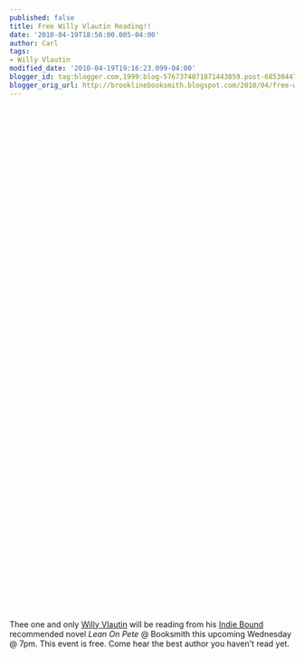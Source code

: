 ```yaml
---
published: false
title: Free Willy Vlautin Reading!!
date: '2010-04-19T18:56:00.005-04:00'
author: Carl
tags:
- Willy Vlautin
modified_date: '2010-04-19T19:16:23.099-04:00'
blogger_id: tag:blogger.com,1999:blog-5767374071871443859.post-6853044758457398154
blogger_orig_url: http://brooklinebooksmith.blogspot.com/2010/04/free-willy-vlautin-reading.html
---
```


<object width="380" height="285"><param name="movie" value="http://www.youtube.com/v/-6NXx3z2cAY&hl=en_US&fs=1&"></param><param name="allowFullScreen" value="true"></param><param name="allowscriptaccess" value="always"></param><embed src="http://www.youtube.com/v/-6NXx3z2cAY&hl=en_US&fs=1&" type="application/x-shockwave-flash" allowscriptaccess="always" allowfullscreen="true" width="380" height="285"></embed></object><br /><br /><object width="380" height="285"><param name="movie" value="http://www.youtube.com/v/Iih2SSk6HXQ&hl=en_US&fs=1&"></param><param name="allowFullScreen" value="true"></param><param name="allowscriptaccess" value="always"></param><embed src="http://www.youtube.com/v/Iih2SSk6HXQ&hl=en_US&fs=1&" type="application/x-shockwave-flash" allowscriptaccess="always" allowfullscreen="true" width="380" height="285"></embed></object><br /><br /><object width="380" height="285"><param name="movie" value="http://www.youtube.com/v/ddmyEuNrXD4&hl=en_US&fs=1&"></param><param name="allowFullScreen" value="true"></param><param name="allowscriptaccess" value="always"></param><embed src="http://www.youtube.com/v/ddmyEuNrXD4&hl=en_US&fs=1&" type="application/x-shockwave-flash" allowscriptaccess="always" allowfullscreen="true" width="380" height="285"></embed></object><br /><br />Thee one and only <a href="http://www.willyvlautin.com/index.php">Willy Vlautin</a> will be reading from his <a href="http://www.indiebound.org/book/9780061456534">Indie Bound</a> recommended novel <i>Lean On Pete</i> @ Booksmith this upcoming Wednesday @ 7pm. This event is free. Come hear the best author you haven't read yet.